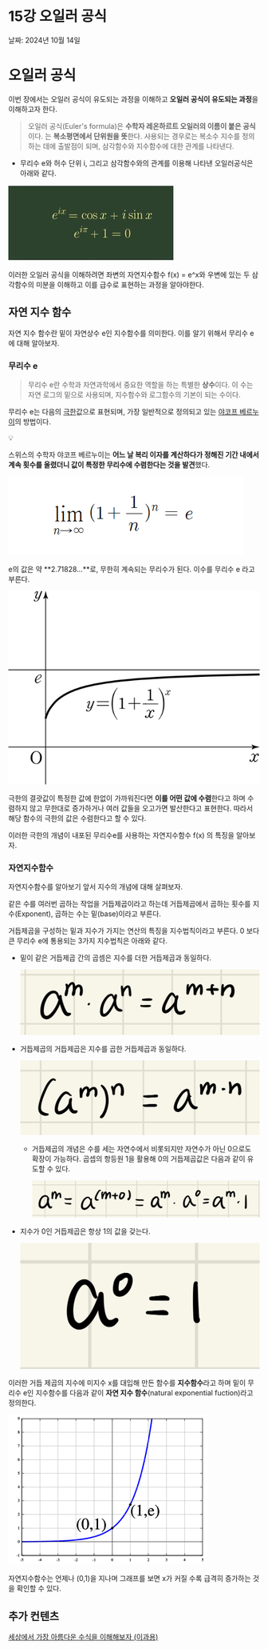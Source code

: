 # 15강 오일러 공식

날짜: 2024년 10월 14일

# 오일러 공식

이번 장에서는 오일러 공식이 유도되는 과정을 이해하고 **오일러 공식이 유도되는 과정**을 이해하고자 한다.

> 오일러 공식(Euler's formula)은 **수학자 레온하르트 오일러의 이름이 붙은 공식**이다. 는 **복소평면에서 단위원을 뜻**한다. 사용되는 경우로는 복소수 지수를 정의하는 데에 출발점이 되며, 삼각함수와 지수함수에 대한 관계를 나타낸다.
> 
- 무리수 e와 허수 단위 i, 그리고 삼각함수와의 관계를 이용해 나타낸 오일러공식은 아래와 같다.

![image.png](15%E1%84%80%E1%85%A1%E1%86%BC%20%E1%84%8B%E1%85%A9%E1%84%8B%E1%85%B5%E1%86%AF%E1%84%85%E1%85%A5%20%E1%84%80%E1%85%A9%E1%86%BC%E1%84%89%E1%85%B5%E1%86%A8%2011c4e53e703480449a29e3cb527a315b/image.png)

이러한 오일러 공식을 이해하려면 좌변의 자연지수함수 f(x) = e^x와 우변에 있는 두 삼각함수의 미분을 이해하고 이를 급수로 표현하는 과정을 알아야한다. 

## 자연 지수 함수

자연 지수 함수란 밑이 자연상수 e인 지수함수를 의미한다. 이를 알기 위해서 무리수 e에 대해 알아보자.

### 무리수 e

> 무리수 e란 수학과 자연과학에서 중요한 역할을 하는 특별한 **상수**이다. 이 수는 자연 로그의 밑으로 사용되며, 지수함수와 로그함수의 기본이 되는 수이다.
> 

무리수 e는 다음의 [극한](https://ko.wikipedia.org/wiki/%EA%B7%B9%ED%95%9C)값으로 표현되며, 가장 일반적으로 정의되고 있는 [야코프 베르누이](https://ko.wikipedia.org/wiki/%EC%95%BC%EC%BD%94%ED%94%84_%EB%B2%A0%EB%A5%B4%EB%88%84%EC%9D%B4)의 방법이다.

<aside>
💡

스위스의 수학자 야코프 베르누이는 **어느 날 복리 이자를 계산하다가 정해진 기간 내에서 계속 횟수를 올렸더니 값이 특정한 무리수에 수렴한다는 것을 발견**했다.

</aside>

![image.png](15%E1%84%80%E1%85%A1%E1%86%BC%20%E1%84%8B%E1%85%A9%E1%84%8B%E1%85%B5%E1%86%AF%E1%84%85%E1%85%A5%20%E1%84%80%E1%85%A9%E1%86%BC%E1%84%89%E1%85%B5%E1%86%A8%2011c4e53e703480449a29e3cb527a315b/image%201.png)

 e의 값은 약 **2.71828...**로, 무한히 계속되는 무리수가 된다. 이수를 무리수 e 라고 부른다.

![image.png](15%E1%84%80%E1%85%A1%E1%86%BC%20%E1%84%8B%E1%85%A9%E1%84%8B%E1%85%B5%E1%86%AF%E1%84%85%E1%85%A5%20%E1%84%80%E1%85%A9%E1%86%BC%E1%84%89%E1%85%B5%E1%86%A8%2011c4e53e703480449a29e3cb527a315b/image%202.png)

극한의 결괏값이 특정한 값에 한없이 가까워진다면 **이를 어떤 값에 수렴**한다고 하며 수렴하지 않고 무한대로 증가하거나 여러 값들을 오고가면 발산한다고 표현한다. 따라서 해당 함수의 극한의 값은 수렴한다고 할 수 있다.

이러한 극한의 개념이 내포된 무리수e를 사용하는 자연지수함수 f(x) 의 특징을 알아보자.

### 자연지수함수

자연지수함수를 알아보기 앞서 지수의 개념에 대해 살펴보자.

같은 수를 여러번 곱하는 작업을 거듭제곱이라고 하는데 거듭제곱에서 곱하는 횟수를 지수(Exponent), 곱하는 수는 밑(base)이라고 부른다.

거듭제곱을 구성하는 밑과 지수가 가지는 연산의 특징을 지수법칙이라고 부른다. 0 보다 큰 무리수 e에 통용되는 3가지 지수법칙은 아래와 같다.

- 밑이 같은 거듭제곱 간의 곱셈은 지수를 더한 거듭제곱과 동일하다.
    
    ![IMG_783429F2E638-1.jpeg](15%E1%84%80%E1%85%A1%E1%86%BC%20%E1%84%8B%E1%85%A9%E1%84%8B%E1%85%B5%E1%86%AF%E1%84%85%E1%85%A5%20%E1%84%80%E1%85%A9%E1%86%BC%E1%84%89%E1%85%B5%E1%86%A8%2011c4e53e703480449a29e3cb527a315b/IMG_783429F2E638-1.jpeg)
    
- 거듭제곱의 거듭제곱은 지수를 곱한 거듭제곱과 동일하다.
    
    ![IMG_F475FEA15143-1.jpeg](15%E1%84%80%E1%85%A1%E1%86%BC%20%E1%84%8B%E1%85%A9%E1%84%8B%E1%85%B5%E1%86%AF%E1%84%85%E1%85%A5%20%E1%84%80%E1%85%A9%E1%86%BC%E1%84%89%E1%85%B5%E1%86%A8%2011c4e53e703480449a29e3cb527a315b/IMG_F475FEA15143-1.jpeg)
    
    - 거듭제곱의 개념은 수를 세는 자연수에서 비롯되지만 자연수가 아닌 0으로도 확장이 가능하다. 곱셉의 항등원 1을 활용해 0의 거듭제곱값은 다음과 같이 유도할 수 있다.
        
        ![IMG_2D32E0DE7331-1.jpeg](15%E1%84%80%E1%85%A1%E1%86%BC%20%E1%84%8B%E1%85%A9%E1%84%8B%E1%85%B5%E1%86%AF%E1%84%85%E1%85%A5%20%E1%84%80%E1%85%A9%E1%86%BC%E1%84%89%E1%85%B5%E1%86%A8%2011c4e53e703480449a29e3cb527a315b/IMG_2D32E0DE7331-1.jpeg)
        
- 지수가 0인 거듭제곱은 항상 1의 값을 갖는다.
    
    ![IMG_4749ADC0517A-1.jpeg](15%E1%84%80%E1%85%A1%E1%86%BC%20%E1%84%8B%E1%85%A9%E1%84%8B%E1%85%B5%E1%86%AF%E1%84%85%E1%85%A5%20%E1%84%80%E1%85%A9%E1%86%BC%E1%84%89%E1%85%B5%E1%86%A8%2011c4e53e703480449a29e3cb527a315b/IMG_4749ADC0517A-1.jpeg)
    

이러한 거듭 제곱의 지수에 미지수 x를 대입해 만든 함수를 **지수함수**라고 하며 밑이 무리수 e인 지수함수를 다음과 같이 **자연 지수 함수**(natural exponential fuction)라고 정의한다. 

![image.png](15%E1%84%80%E1%85%A1%E1%86%BC%20%E1%84%8B%E1%85%A9%E1%84%8B%E1%85%B5%E1%86%AF%E1%84%85%E1%85%A5%20%E1%84%80%E1%85%A9%E1%86%BC%E1%84%89%E1%85%B5%E1%86%A8%2011c4e53e703480449a29e3cb527a315b/image%203.png)

자연지수함수는 언제나 (0,1)을 지나며 그래프를 보면 x가 커질 수록 급격히 증가하는 것을 확인할 수 있다. 

## 추가 컨텐츠

[세상에서 가장 아름다운 수식을 이해해보자 (이과용)](https://www.youtube.com/watch?v=kgTSUZjVqas&t=0s&ab_channel=DMTPARK)